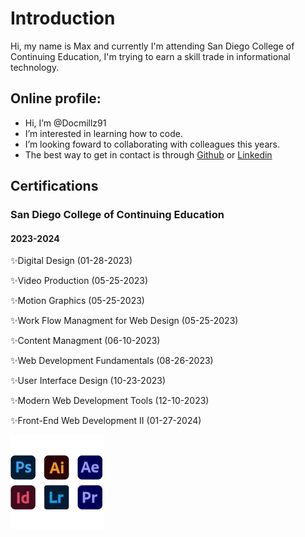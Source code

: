 # Introduction


Hi, my name is Max and currently I'm attending San Diego College of Continuing Education, I'm trying to earn a skill trade in informational technology.

## Online profile:

-  Hi, I’m @Docmillz91
-  I’m interested in learning how to code.
-  I’m looking foward to collaborating with colleagues this years.
-  The best way to get in contact is through [Github](https://github.com/Docmillz91) or [Linkedin](www.linkedin.com/in/docmillz)

  ## Certifications
  ### San Diego College of Continuing Education 
  #### 2023-2024

✨Digital Design (01-28-2023)

✨Video Production (05-25-2023)

✨Motion Graphics (05-25-2023)

✨Work Flow Managment for Web Design (05-25-2023)

✨Content Managment (06-10-2023)

✨Web Development Fundamentals (08-26-2023)

✨User Interface Design (10-23-2023)

✨Modern Web Development Tools (12-10-2023)

✨Front-End Web Development II (01-27-2024)

![Uploading image.png…](Adobe-Logos.png)
  

<!---
Docmillz91/Docmillz91 is a ✨ special ✨ repository because its `README.md` (this file) appears on your GitHub profile.
You can click the Preview link to take a look at your changes.
--->
